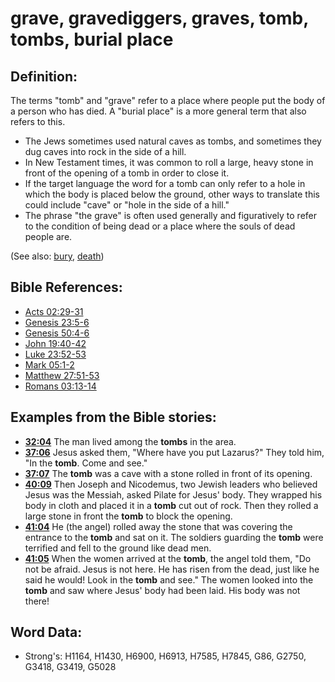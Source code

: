 # grave, gravediggers, graves, tomb, tombs, burial place #

## Definition: ##

The terms "tomb" and "grave" refer to a place where people put the body of a person who has died. A "burial place" is a more general term that also refers to this.

* The Jews sometimes used natural caves as tombs, and sometimes they dug caves into rock in the side of a hill.
* In New Testament times, it was common to roll a large, heavy stone in front of the opening of a tomb in order to close it.
* If the target language the word for a tomb can only refer to a hole in which the body is placed below the ground, other ways to translate this could include "cave" or "hole in the side of a hill."
* The phrase "the grave" is often used generally and figuratively to refer to the condition of being dead or a place where the souls of dead people are.

(See also: [bury](../other/bury.md), [death](../other/death.md))

## Bible References: ##

* [Acts 02:29-31](rc://en/tn/help/act/02/29)
* [Genesis 23:5-6](rc://en/tn/help/gen/23/05)
* [Genesis 50:4-6](rc://en/tn/help/gen/50/04)
* [John 19:40-42](rc://en/tn/help/jhn/19/40)
* [Luke 23:52-53](rc://en/tn/help/luk/23/52)
* [Mark 05:1-2](rc://en/tn/help/mrk/05/01)
* [Matthew 27:51-53](rc://en/tn/help/mat/27/51)
* [Romans 03:13-14](rc://en/tn/help/rom/03/13)

## Examples from the Bible stories: ##

* __[32:04](rc://en/tn/help/obs/32/04)__ The man lived among the __tombs__  in the area.
* __[37:06](rc://en/tn/help/obs/37/06)__ Jesus asked them, "Where have you put Lazarus?" They told him, "In the __tomb__. Come and see."
* __[37:07](rc://en/tn/help/obs/37/07)__ The __tomb__  was a cave with a stone rolled in front of its opening.
* __[40:09](rc://en/tn/help/obs/40/09)__ Then Joseph and Nicodemus, two Jewish leaders who believed Jesus was the Messiah, asked Pilate for Jesus' body. They wrapped his body in cloth and placed it in a __tomb__  cut out of rock. Then they rolled a large stone in front the __tomb__  to block the opening.
* __[41:04](rc://en/tn/help/obs/41/04)__ He (the angel) rolled away the stone that was covering the entrance to the __tomb__  and sat on it. The soldiers guarding the __tomb__  were terrified and fell to the ground like dead men.
* __[41:05](rc://en/tn/help/obs/41/05)__ When the women arrived at the __tomb__, the angel told them, "Do not be afraid. Jesus is not here. He has risen from the dead, just like he said he would! Look in the __tomb__  and see." The women looked into the __tomb__  and saw where Jesus' body had been laid. His body was not there!

## Word Data: ##

* Strong's: H1164, H1430, H6900, H6913, H7585, H7845, G86, G2750, G3418, G3419, G5028
